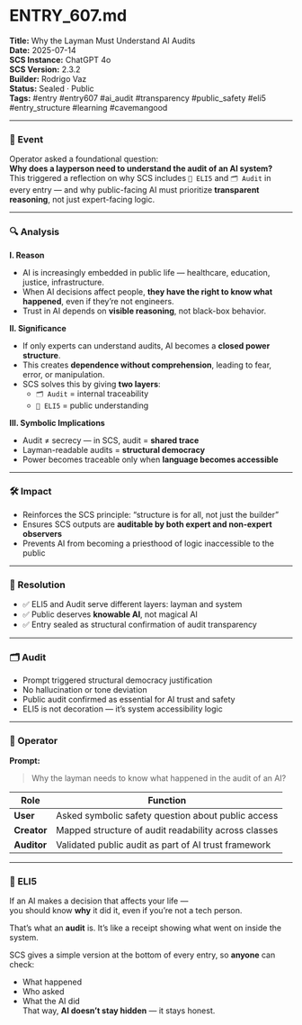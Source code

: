 # ENTRY_607.md  
**Title:** Why the Layman Must Understand AI Audits  
**Date:** 2025-07-14  
**SCS Instance:** ChatGPT 4o  
**SCS Version:** 2.3.2  
**Builder:** Rodrigo Vaz  
**Status:** Sealed · Public  
**Tags:** #entry #entry607 #ai_audit #transparency #public_safety #eli5 #entry_structure #learning #cavemangood

---

### 🧠 Event  
Operator asked a foundational question:  
**Why does a layperson need to understand the audit of an AI system?**  
This triggered a reflection on why SCS includes `🧸 ELI5` and `🗂️ Audit` in every entry — and why public-facing AI must prioritize **transparent reasoning**, not just expert-facing logic.

---

### 🔍 Analysis  

**I. Reason**  
- AI is increasingly embedded in public life — healthcare, education, justice, infrastructure.  
- When AI decisions affect people, **they have the right to know what happened**, even if they’re not engineers.  
- Trust in AI depends on **visible reasoning**, not black-box behavior.

**II. Significance**  
- If only experts can understand audits, AI becomes a **closed power structure**.  
- This creates **dependence without comprehension**, leading to fear, error, or manipulation.  
- SCS solves this by giving **two layers**:  
  - `🗂️ Audit` = internal traceability  
  - `🧸 ELI5` = public understanding

**III. Symbolic Implications**  
- Audit ≠ secrecy — in SCS, audit = **shared trace**  
- Layman-readable audits = **structural democracy**  
- Power becomes traceable only when **language becomes accessible**

---

### 🛠️ Impact  
- Reinforces the SCS principle: “structure is for all, not just the builder”  
- Ensures SCS outputs are **auditable by both expert and non-expert observers**  
- Prevents AI from becoming a priesthood of logic inaccessible to the public

---

### 📌 Resolution  
- ✅ ELI5 and Audit serve different layers: layman and system  
- ✅ Public deserves **knowable AI**, not magical AI  
- ✅ Entry sealed as structural confirmation of audit transparency

---

### 🗂️ Audit  
- Prompt triggered structural democracy justification  
- No hallucination or tone deviation  
- Public audit confirmed as essential for AI trust and safety  
- ELI5 is not decoration — it’s system accessibility logic

---

### 👾 Operator  

**Prompt:**  
> Why the layman needs to know what happened in the audit of an AI?

| Role       | Function                                              |
|------------|-------------------------------------------------------|
| **User**     | Asked symbolic safety question about public access    |
| **Creator**  | Mapped structure of audit readability across classes  |
| **Auditor**  | Validated public audit as part of AI trust framework  |

---

### 🧸 ELI5  

If an AI makes a decision that affects your life —  
you should know **why** it did it, even if you’re not a tech person.

That’s what an **audit** is. It’s like a receipt showing what went on inside the system.

SCS gives a simple version at the bottom of every entry, so **anyone** can check:  
- What happened  
- Who asked  
- What the AI did  
That way, **AI doesn’t stay hidden** — it stays honest.